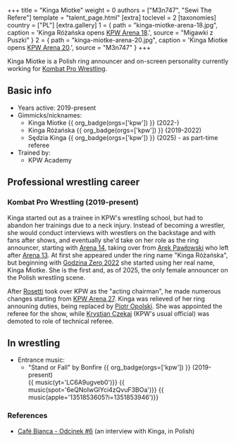+++
title = "Kinga Miotke"
weight = 0
authors = ["M3n747", "Sewi The Refere"]
template = "talent_page.html"
[extra]
toclevel = 2
[taxonomies]
country = ["PL"]
[extra.gallery]
1 = { path = "kinga-miotke-arena-18.jpg", caption = 'Kinga Różańska opens [KPW Arena 18](@/e/kpw/2022-03-18-kpw-arena-18-powrot-do-przyszlosci.md).', source = "Migawki z Puszki" }
2 = { path = "kinga-miotke-arena-20.jpg", caption = 'Kinga Miotke opens [KPW Arena 20](@/e/kpw/2022-12-16-kpw-arena-20.md).', source = "M3n747" }
+++

Kinga Miotke is a Polish ring announcer and on-screen personality currently working for [Kombat Pro Wrestling](@/o/kpw.md).

## Basic info

* Years active: 2019-present
* Gimmicks/nicknames:
  - Kinga Miotke {{ org_badge(orgs=['kpw']) }} (2022-)
  - Kinga Różańska {{ org_badge(orgs=['kpw']) }} (2019-2022)
  - Sędzia Kinga {{ org_badge(orgs=['kpw']) }} (2025) - as part-time referee
* Trained by:
  - KPW Academy

## Professional wrestling career

### Kombat Pro Wrestling (2019-present)

Kinga started out as a trainee in KPW's wrestling school, but had to abandon her trainings due to a neck injury.
Instead of becoming a wrestler, she would conduct interviews with wrestlers on the backstage and with fans after shows, and eventually she'd take on her role as the ring announcer, starting with [Arena 14](@/e/kpw/2019-06-15-kpw-arena-14-nastepny-poziom.md), taking over from [Arek Pawłowski](@/w/pan-pawlowski.md) who left after [Arena 13](@/e/kpw/2019-04-05-kpw-arena-13-capo-di-tutti-capi.md).
At first she appeared under the ring name "Kinga Różańska", but beginning with [Godzina Zero 2022](@/e/kpw/2022-09-17-kpw-godzina-zero-2022.md) she started using her real name, Kinga Miotke.
She is the first and, as of 2025, the only female announcer on the Polish wrestling scene.

After [Rosetti](@/w/rosetti.md) took over KPW as the "acting chairman", he made numerous changes starting from [KPW Arena 27](@/e/kpw/2025-01-24-kpw-arena-27.md). Kinga was relieved of her ring announing duties, being replaced by [Piotr Opolski](@/w/piotr-opolski.md). She was appointed the referee for the show, while [Krystian Czekaj](@/w/krystian-czekaj.md) (KPW's usual official) was demoted to role of technical referee.

## In wrestling

* Entrance music:
  - "Stand or Fall" by Bonfire
 {{ org_badge(orgs=['kpw']) }} (2019-present) <br>
 {{ music(yt='LC6A9ugveb0')}}
 {{ music(spot='6eQNoIwGlYci4zQvuF3BOa')}}
 {{ music(apple='1351853605?i=1351853946')}}

### References

- [Café Bianca - Odcinek #6](https://www.youtube.com/watch?v=khdgqlnAVPo) (an interview with Kinga, in Polish)
